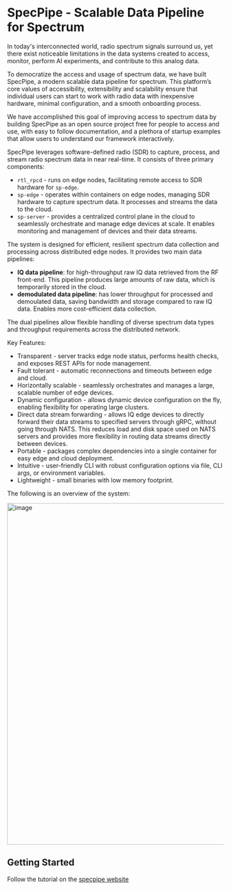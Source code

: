 # SpecPipe - Scalable Data Pipeline for Spectrum
In today's interconnected world, radio spectrum signals surround us, yet there exist noticeable limitations in the data systems created to access, monitor, perform AI experiments, and contribute to this analog data.

To democratize the access and usage of spectrum data, we have built SpecPipe, a modern scalable data pipeline for spectrum. This platform’s core values of accessibility, extensibility and scalability ensure that individual users can start to work with radio data with inexpensive hardware, minimal configuration, and a smooth onboarding process.

We have accomplished this goal of improving access to spectrum data by building SpecPipe as an open source project free for people to access and use, with easy to follow documentation, and a plethora of startup examples that allow users to understand our framework interactively.

SpecPipe leverages software-defined radio (SDR) to capture, process, and stream radio spectrum data in near real-time. It consists of three primary components:
- `rtl_rpcd` - runs on edge nodes, facilitating remote access to SDR hardware for `sp-edge`.
- `sp-edge` - operates within containers on edge nodes, managing SDR hardware to capture spectrum data. It processes and streams the data to the cloud.
- `sp-server` - provides a centralized control plane in the cloud to seamlessly orchestrate and manage edge devices at scale. It enables monitoring and management of devices and their data streams.

The system is designed for efficient, resilient spectrum data collection and processing across distributed edge nodes. It provides two main data pipelines:
- **IQ data pipeline**: for high-throughput raw IQ data retrieved from the RF front-end. This pipeline produces large amounts of raw data, which is temporarily stored in the cloud.
- **demodulated data pipeline**: has lower throughput for processed and demoulated data, saving bandwidth and storage compared to raw IQ data. Enables more cost-efficient data collection.

The dual pipelines allow flexible handling of diverse spectrum data types and throughput requirements across the distributed network.

Key Features:
- Transparent - server tracks edge node status, performs health checks, and exposes REST APIs for node management.
- Fault tolerant - automatic reconnections and timeouts between edge and cloud.
- Horizontally scalable - seamlessly orchestrates and manages a large, scalable number of edge devices.
- Dynamic configuration - allows dynamic device configuration on the fly, enabling flexibility for operating large clusters.
- Direct data stream forwarding - allows IQ edge devices to directly forward their data streams to specified servers through gRPC, without going through NATS. This reduces load and disk space used on NATS servers and provides more flexibility in routing data streams directly between devices.
- Portable - packages complex dependencies into a single container for easy edge and cloud deployment.
- Intuitive - user-friendly CLI with robust configuration options via file, CLI args, or environment variables.
- Lightweight - small binaries with low memory footprint.

The following is an overview of the system:

<img width="795" alt="image" src="https://github.com/ml4wireless/specpipe/assets/50090692/b95311ec-d323-495b-a22b-775c94d34138">

## Getting Started
Follow the tutorial on the [specpipe website](https://ml4wireless.github.io/specpipe)
